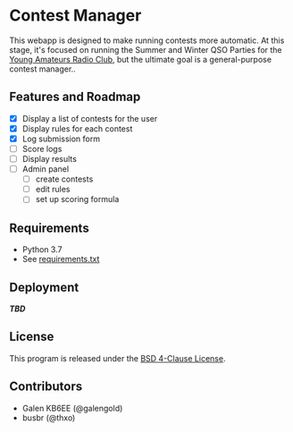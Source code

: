 # Contest Manager

This webapp is designed to make running contests more automatic.
At this stage, it's focused on running the Summer and Winter QSO
Parties for the [Young Amateurs Radio Club](https://yarc.world),
but the ultimate goal is a general-purpose contest manager..

## Features and Roadmap

- [x] Display a list of contests for the user
- [x] Display rules for each contest
- [x] Log submission form
- [ ] Score logs
- [ ] Display results
- [ ] Admin panel
    - [ ] create contests
    - [ ] edit rules
    - [ ] set up scoring formula

## Requirements

- Python 3.7
- See [requirements.txt](contest_manager/requirements.txt)

## Deployment

***TBD***

## License

This program is released under the [BSD 4-Clause License](LICENSE).

## Contributors

- Galen KB6EE (@galengold)
- busbr (@thxo)

